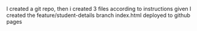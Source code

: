 I created a git repo, then i created 3 files according to instructions given
I created the feature/student-details branch
index.html deployed to github pages
